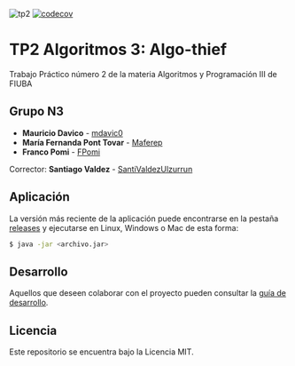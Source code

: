 ![tp2](https://github.com/mdavic0/algo3tp2/actions/workflows/build.yml/badge.svg) [![codecov](https://codecov.io/gh/mdavic0/algo3tp2/branch/master/graph/badge.svg)](https://app.codecov.io/gh/mdavic0/algo3tp2)

# TP2 Algoritmos 3: Algo-thief

Trabajo Práctico número 2 de la materia Algoritmos y Programación III de FIUBA

## Grupo N3

* **Mauricio Davico** - [mdavic0](https://github.com/mdavic0)
* **María Fernanda Pont Tovar** - [Maferep](https://github.com/Maferep)
* **Franco Pomi** - [FPomi](https://github.com/FPomi)

Corrector: **Santiago Valdez** - [SantiValdezUlzurrun](https://github.com/SantiValdezUlzurrun)

## Aplicación

La versión más reciente de la aplicación puede encontrarse en la pestaña [releases](https://github.com/mdavic0/algo3tp2/releases/latest) y ejecutarse en Linux, Windows o Mac de esta forma:

```bash
$ java -jar <archivo.jar>
```

## Desarrollo

Aquellos que deseen colaborar con el proyecto pueden consultar la [guía de desarrollo](./docs/Desarrollo.md).

## Licencia

Este repositorio se encuentra bajo la Licencia MIT.
